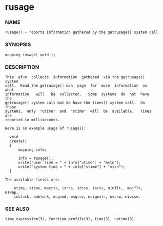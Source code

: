# rusage

### NAME

    rusage() - reports information gathered by the getrusage() system call

### SYNOPSIS

    mapping rusage( void );

### DESCRIPTION

    This  efun  collects  information  gathered  via the getrusage() system
    call.  Read the getrusage() man  page  for  more  information  on  what
    information   will   be  collected.   Some  systems  do  not  have  the
    getrusage() system call but do have the times() system call.  On  those
    systems,  only  "utime"  and  "stime"  will  be  available.   Times are
    reported in milliseconds.

    Here is an example usage of rusage():

      void
      create()
      {
          mapping info;

          info = rusage();
          write("user time = " + info["utime"] + "ms\n");
          write("system time = " + info["stime"] + "ms\n");
      }

    The available fields are:

        utime, stime, maxrss, ixrss, idrss, isrss, minflt,  majflt,  nswap,
        inblock, oublock, msgsnd, msgrcv, nsignals, nvcsw, nivcsw.

### SEE ALSO

    time_expression(3), function_profile(3), time(3), uptime(3)

